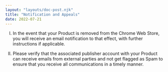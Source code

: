 ```yaml
---
layout: "layouts/doc-post.njk"
title: "Notification and Appeals"
date: 2022-07-21
---
```


<!-- Atypical formatting is necessary to enable markdown formatting for LI contents -->
<ol type="I">
<li>

In the event that your Product is removed from the Chrome Web Store, you will receive an email
notification to that effect, with further instructions if applicable.

</li>
<li>

Please verify that the associated publisher account with your Product can receive emails from
external parties and not get flagged as Spam to ensure that you receive all communications in a
timely manner.

</li>
</ol>
